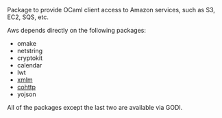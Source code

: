 Package to provide OCaml client access to Amazon services, such as S3,
EC2, SQS, etc.

Aws depends directly on the following packages:

-  omake
-  netstring
-  cryptokit
-  calendar
-  lwt
-  [xmlm](http://github.com/samoht/xmlm)
-  [cohttp](http://github.com/avsm/ocaml-cohttp)
-  yojson 

All of the packages except the last two are available via GODI.  
